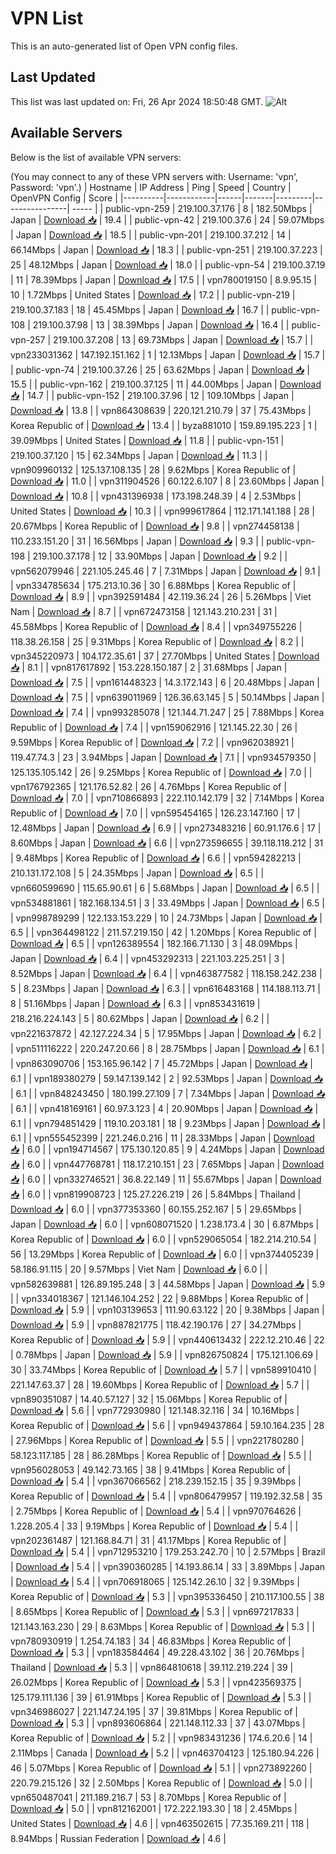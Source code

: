 # VPN List

This is an auto-generated list of Open VPN config files.

## Last Updated

This list was last updated on: Fri, 26 Apr 2024 18:50:48 GMT.
![Alt](https://repobeats.axiom.co/api/embed/186b98318ef1479477931607c1ad7d823f12451f.svg "Repobeats analytics image")

## Available Servers

Below is the list of available VPN servers:

(You may connect to any of these VPN servers with: Username: 'vpn', Password: 'vpn'.)
| Hostname | IP Address | Ping | Speed | Country | OpenVPN Config | Score |
|----------|------------|------|-------|---------|----------------| ----- |
| public-vpn-259 | 219.100.37.176 | 8 | 182.50Mbps | Japan | [Download 📥](./configs/server_0_JP.ovpn) | 19.4 |
| public-vpn-42 | 219.100.37.6 | 24 | 59.07Mbps | Japan | [Download 📥](./configs/server_1_JP.ovpn) | 18.5 |
| public-vpn-201 | 219.100.37.212 | 14 | 66.14Mbps | Japan | [Download 📥](./configs/server_2_JP.ovpn) | 18.3 |
| public-vpn-251 | 219.100.37.223 | 25 | 48.12Mbps | Japan | [Download 📥](./configs/server_3_JP.ovpn) | 18.0 |
| public-vpn-54 | 219.100.37.19 | 11 | 78.39Mbps | Japan | [Download 📥](./configs/server_4_JP.ovpn) | 17.5 |
| vpn780019150 | 8.9.95.15 | 10 | 1.72Mbps | United States | [Download 📥](./configs/server_5_US.ovpn) | 17.2 |
| public-vpn-219 | 219.100.37.183 | 18 | 45.45Mbps | Japan | [Download 📥](./configs/server_6_JP.ovpn) | 16.7 |
| public-vpn-108 | 219.100.37.98 | 13 | 38.39Mbps | Japan | [Download 📥](./configs/server_7_JP.ovpn) | 16.4 |
| public-vpn-257 | 219.100.37.208 | 13 | 69.73Mbps | Japan | [Download 📥](./configs/server_8_JP.ovpn) | 15.7 |
| vpn233031362 | 147.192.151.162 | 1 | 12.13Mbps | Japan | [Download 📥](./configs/server_9_JP.ovpn) | 15.7 |
| public-vpn-74 | 219.100.37.26 | 25 | 63.62Mbps | Japan | [Download 📥](./configs/server_10_JP.ovpn) | 15.5 |
| public-vpn-162 | 219.100.37.125 | 11 | 44.00Mbps | Japan | [Download 📥](./configs/server_11_JP.ovpn) | 14.7 |
| public-vpn-152 | 219.100.37.96 | 12 | 109.10Mbps | Japan | [Download 📥](./configs/server_12_JP.ovpn) | 13.8 |
| vpn864308639 | 220.121.210.79 | 37 | 75.43Mbps | Korea Republic of | [Download 📥](./configs/server_13_KR.ovpn) | 13.4 |
| byza881010 | 159.89.195.223 | 1 | 39.09Mbps | United States | [Download 📥](./configs/server_14_US.ovpn) | 11.8 |
| public-vpn-151 | 219.100.37.120 | 15 | 62.34Mbps | Japan | [Download 📥](./configs/server_15_JP.ovpn) | 11.3 |
| vpn909960132 | 125.137.108.135 | 28 | 9.62Mbps | Korea Republic of | [Download 📥](./configs/server_16_KR.ovpn) | 11.0 |
| vpn311904526 | 60.122.6.107 | 8 | 23.60Mbps | Japan | [Download 📥](./configs/server_17_JP.ovpn) | 10.8 |
| vpn431396938 | 173.198.248.39 | 4 | 2.53Mbps | United States | [Download 📥](./configs/server_18_US.ovpn) | 10.3 |
| vpn999617864 | 112.171.141.188 | 28 | 20.67Mbps | Korea Republic of | [Download 📥](./configs/server_19_KR.ovpn) | 9.8 |
| vpn274458138 | 110.233.151.20 | 31 | 16.56Mbps | Japan | [Download 📥](./configs/server_20_JP.ovpn) | 9.3 |
| public-vpn-198 | 219.100.37.178 | 12 | 33.90Mbps | Japan | [Download 📥](./configs/server_21_JP.ovpn) | 9.2 |
| vpn562079946 | 221.105.245.46 | 7 | 7.31Mbps | Japan | [Download 📥](./configs/server_22_JP.ovpn) | 9.1 |
| vpn334785634 | 175.213.10.36 | 30 | 6.88Mbps | Korea Republic of | [Download 📥](./configs/server_23_KR.ovpn) | 8.9 |
| vpn392591484 | 42.119.36.24 | 26 | 5.26Mbps | Viet Nam | [Download 📥](./configs/server_24_VN.ovpn) | 8.7 |
| vpn672473158 | 121.143.210.231 | 31 | 45.58Mbps | Korea Republic of | [Download 📥](./configs/server_25_KR.ovpn) | 8.4 |
| vpn349755226 | 118.38.26.158 | 25 | 9.31Mbps | Korea Republic of | [Download 📥](./configs/server_26_KR.ovpn) | 8.2 |
| vpn345220973 | 104.172.35.61 | 37 | 27.70Mbps | United States | [Download 📥](./configs/server_27_US.ovpn) | 8.1 |
| vpn817617892 | 153.228.150.187 | 2 | 31.68Mbps | Japan | [Download 📥](./configs/server_28_JP.ovpn) | 7.5 |
| vpn161448323 | 14.3.172.143 | 6 | 20.48Mbps | Japan | [Download 📥](./configs/server_29_JP.ovpn) | 7.5 |
| vpn639011969 | 126.36.63.145 | 5 | 50.14Mbps | Japan | [Download 📥](./configs/server_30_JP.ovpn) | 7.4 |
| vpn993285078 | 121.144.71.247 | 25 | 7.88Mbps | Korea Republic of | [Download 📥](./configs/server_31_KR.ovpn) | 7.4 |
| vpn159062916 | 121.145.22.30 | 26 | 9.59Mbps | Korea Republic of | [Download 📥](./configs/server_32_KR.ovpn) | 7.2 |
| vpn962038921 | 119.47.74.3 | 23 | 3.94Mbps | Japan | [Download 📥](./configs/server_33_JP.ovpn) | 7.1 |
| vpn934579350 | 125.135.105.142 | 26 | 9.25Mbps | Korea Republic of | [Download 📥](./configs/server_34_KR.ovpn) | 7.0 |
| vpn176792365 | 121.176.52.82 | 26 | 4.76Mbps | Korea Republic of | [Download 📥](./configs/server_35_KR.ovpn) | 7.0 |
| vpn710866893 | 222.110.142.179 | 32 | 7.14Mbps | Korea Republic of | [Download 📥](./configs/server_36_KR.ovpn) | 7.0 |
| vpn595454165 | 126.23.147.160 | 17 | 12.48Mbps | Japan | [Download 📥](./configs/server_37_JP.ovpn) | 6.9 |
| vpn273483216 | 60.91.176.6 | 17 | 8.60Mbps | Japan | [Download 📥](./configs/server_38_JP.ovpn) | 6.6 |
| vpn273596655 | 39.118.118.212 | 31 | 9.48Mbps | Korea Republic of | [Download 📥](./configs/server_39_KR.ovpn) | 6.6 |
| vpn594282213 | 210.131.172.108 | 5 | 24.35Mbps | Japan | [Download 📥](./configs/server_40_JP.ovpn) | 6.5 |
| vpn660599690 | 115.65.90.61 | 6 | 5.68Mbps | Japan | [Download 📥](./configs/server_41_JP.ovpn) | 6.5 |
| vpn534881861 | 182.168.134.51 | 3 | 33.49Mbps | Japan | [Download 📥](./configs/server_42_JP.ovpn) | 6.5 |
| vpn998789299 | 122.133.153.229 | 10 | 24.73Mbps | Japan | [Download 📥](./configs/server_43_JP.ovpn) | 6.5 |
| vpn364498122 | 211.57.219.150 | 42 | 1.20Mbps | Korea Republic of | [Download 📥](./configs/server_44_KR.ovpn) | 6.5 |
| vpn126389554 | 182.166.71.130 | 3 | 48.09Mbps | Japan | [Download 📥](./configs/server_45_JP.ovpn) | 6.4 |
| vpn453292313 | 221.103.225.251 | 3 | 8.52Mbps | Japan | [Download 📥](./configs/server_46_JP.ovpn) | 6.4 |
| vpn463877582 | 118.158.242.238 | 5 | 8.23Mbps | Japan | [Download 📥](./configs/server_47_JP.ovpn) | 6.3 |
| vpn616483168 | 114.188.113.71 | 8 | 51.16Mbps | Japan | [Download 📥](./configs/server_48_JP.ovpn) | 6.3 |
| vpn853431619 | 218.216.224.143 | 5 | 80.62Mbps | Japan | [Download 📥](./configs/server_49_JP.ovpn) | 6.2 |
| vpn221637872 | 42.127.224.34 | 5 | 17.95Mbps | Japan | [Download 📥](./configs/server_50_JP.ovpn) | 6.2 |
| vpn511116222 | 220.247.20.66 | 8 | 28.75Mbps | Japan | [Download 📥](./configs/server_51_JP.ovpn) | 6.1 |
| vpn863090706 | 153.165.96.142 | 7 | 45.72Mbps | Japan | [Download 📥](./configs/server_52_JP.ovpn) | 6.1 |
| vpn189380279 | 59.147.139.142 | 2 | 92.53Mbps | Japan | [Download 📥](./configs/server_53_JP.ovpn) | 6.1 |
| vpn848243450 | 180.199.27.109 | 7 | 7.34Mbps | Japan | [Download 📥](./configs/server_54_JP.ovpn) | 6.1 |
| vpn418169161 | 60.97.3.123 | 4 | 20.90Mbps | Japan | [Download 📥](./configs/server_55_JP.ovpn) | 6.1 |
| vpn794851429 | 119.10.203.181 | 18 | 9.23Mbps | Japan | [Download 📥](./configs/server_56_JP.ovpn) | 6.1 |
| vpn555452399 | 221.246.0.216 | 11 | 28.33Mbps | Japan | [Download 📥](./configs/server_57_JP.ovpn) | 6.0 |
| vpn194714567 | 175.130.120.85 | 9 | 4.24Mbps | Japan | [Download 📥](./configs/server_58_JP.ovpn) | 6.0 |
| vpn447768781 | 118.17.210.151 | 23 | 7.65Mbps | Japan | [Download 📥](./configs/server_59_JP.ovpn) | 6.0 |
| vpn332746521 | 36.8.22.149 | 11 | 55.67Mbps | Japan | [Download 📥](./configs/server_60_JP.ovpn) | 6.0 |
| vpn819908723 | 125.27.226.219 | 26 | 5.84Mbps | Thailand | [Download 📥](./configs/server_61_TH.ovpn) | 6.0 |
| vpn377353360 | 60.155.252.167 | 5 | 29.65Mbps | Japan | [Download 📥](./configs/server_62_JP.ovpn) | 6.0 |
| vpn608071520 | 1.238.173.4 | 30 | 6.87Mbps | Korea Republic of | [Download 📥](./configs/server_63_KR.ovpn) | 6.0 |
| vpn529065054 | 182.214.210.54 | 56 | 13.29Mbps | Korea Republic of | [Download 📥](./configs/server_64_KR.ovpn) | 6.0 |
| vpn374405239 | 58.186.91.115 | 20 | 9.57Mbps | Viet Nam | [Download 📥](./configs/server_65_VN.ovpn) | 6.0 |
| vpn582639881 | 126.89.195.248 | 3 | 44.58Mbps | Japan | [Download 📥](./configs/server_66_JP.ovpn) | 5.9 |
| vpn334018367 | 121.146.104.252 | 22 | 9.88Mbps | Korea Republic of | [Download 📥](./configs/server_67_KR.ovpn) | 5.9 |
| vpn103139653 | 111.90.63.122 | 20 | 9.38Mbps | Japan | [Download 📥](./configs/server_68_JP.ovpn) | 5.9 |
| vpn887821775 | 118.42.190.176 | 27 | 34.27Mbps | Korea Republic of | [Download 📥](./configs/server_69_KR.ovpn) | 5.9 |
| vpn440613432 | 222.12.210.46 | 22 | 0.78Mbps | Japan | [Download 📥](./configs/server_70_JP.ovpn) | 5.9 |
| vpn826750824 | 175.121.106.69 | 30 | 33.74Mbps | Korea Republic of | [Download 📥](./configs/server_71_KR.ovpn) | 5.7 |
| vpn589910410 | 221.147.63.37 | 28 | 19.60Mbps | Korea Republic of | [Download 📥](./configs/server_72_KR.ovpn) | 5.7 |
| vpn890351087 | 14.40.57.127 | 32 | 15.06Mbps | Korea Republic of | [Download 📥](./configs/server_73_KR.ovpn) | 5.6 |
| vpn772930980 | 121.148.32.116 | 34 | 10.16Mbps | Korea Republic of | [Download 📥](./configs/server_74_KR.ovpn) | 5.6 |
| vpn949437864 | 59.10.164.235 | 28 | 27.96Mbps | Korea Republic of | [Download 📥](./configs/server_75_KR.ovpn) | 5.5 |
| vpn221780280 | 58.123.117.185 | 28 | 86.28Mbps | Korea Republic of | [Download 📥](./configs/server_76_KR.ovpn) | 5.5 |
| vpn956028053 | 49.142.73.165 | 38 | 9.41Mbps | Korea Republic of | [Download 📥](./configs/server_77_KR.ovpn) | 5.4 |
| vpn367066562 | 218.239.152.15 | 35 | 9.39Mbps | Korea Republic of | [Download 📥](./configs/server_78_KR.ovpn) | 5.4 |
| vpn806479957 | 119.192.32.58 | 35 | 2.75Mbps | Korea Republic of | [Download 📥](./configs/server_79_KR.ovpn) | 5.4 |
| vpn970764626 | 1.228.205.4 | 33 | 9.19Mbps | Korea Republic of | [Download 📥](./configs/server_80_KR.ovpn) | 5.4 |
| vpn202361487 | 121.168.84.71 | 31 | 41.17Mbps | Korea Republic of | [Download 📥](./configs/server_81_KR.ovpn) | 5.4 |
| vpn712953210 | 179.253.242.70 | 10 | 2.57Mbps | Brazil | [Download 📥](./configs/server_82_BR.ovpn) | 5.4 |
| vpn390360285 | 14.193.86.14 | 33 | 3.89Mbps | Japan | [Download 📥](./configs/server_83_JP.ovpn) | 5.4 |
| vpn706918065 | 125.142.26.10 | 32 | 9.39Mbps | Korea Republic of | [Download 📥](./configs/server_84_KR.ovpn) | 5.3 |
| vpn395336450 | 210.117.100.55 | 38 | 8.65Mbps | Korea Republic of | [Download 📥](./configs/server_85_KR.ovpn) | 5.3 |
| vpn697217833 | 121.143.163.230 | 29 | 8.63Mbps | Korea Republic of | [Download 📥](./configs/server_86_KR.ovpn) | 5.3 |
| vpn780930919 | 1.254.74.183 | 34 | 46.83Mbps | Korea Republic of | [Download 📥](./configs/server_87_KR.ovpn) | 5.3 |
| vpn183584464 | 49.228.43.102 | 36 | 20.76Mbps | Thailand | [Download 📥](./configs/server_88_TH.ovpn) | 5.3 |
| vpn864810618 | 39.112.219.224 | 39 | 26.02Mbps | Korea Republic of | [Download 📥](./configs/server_89_KR.ovpn) | 5.3 |
| vpn423569375 | 125.179.111.136 | 39 | 61.91Mbps | Korea Republic of | [Download 📥](./configs/server_90_KR.ovpn) | 5.3 |
| vpn346986027 | 221.147.24.195 | 37 | 39.81Mbps | Korea Republic of | [Download 📥](./configs/server_91_KR.ovpn) | 5.3 |
| vpn893606864 | 221.148.112.33 | 37 | 43.07Mbps | Korea Republic of | [Download 📥](./configs/server_92_KR.ovpn) | 5.2 |
| vpn983431236 | 174.6.20.6 | 14 | 2.11Mbps | Canada | [Download 📥](./configs/server_93_CA.ovpn) | 5.2 |
| vpn463704123 | 125.180.94.226 | 46 | 5.07Mbps | Korea Republic of | [Download 📥](./configs/server_94_KR.ovpn) | 5.1 |
| vpn273892260 | 220.79.215.126 | 32 | 2.50Mbps | Korea Republic of | [Download 📥](./configs/server_95_KR.ovpn) | 5.0 |
| vpn650487041 | 211.189.216.7 | 53 | 8.70Mbps | Korea Republic of | [Download 📥](./configs/server_96_KR.ovpn) | 5.0 |
| vpn812162001 | 172.222.193.30 | 18 | 2.45Mbps | United States | [Download 📥](./configs/server_97_US.ovpn) | 4.6 |
| vpn463502615 | 77.35.169.211 | 118 | 8.94Mbps | Russian Federation | [Download 📥](./configs/server_98_RU.ovpn) | 4.6 |
